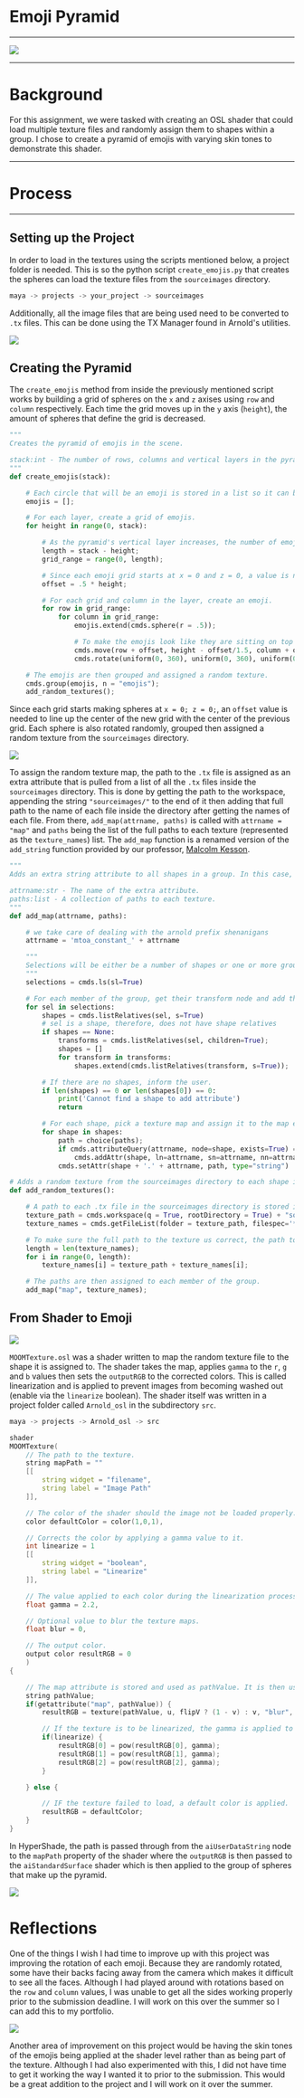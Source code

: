 # Emoji Pyramid

---

<a class="image-link" href="/assets/graphics/render-1.png" target="_blank">![](/assets/graphics/render-1.png)</a>

---

# Background

For this assignment, we were tasked with creating an OSL shader that could load multiple texture files and randomly assign them to shapes within a group. I chose to create a pyramid of emojis with varying skin tones to demonstrate this shader.

---

# Process

---

## Setting up the Project

In order to load in the textures using the scripts mentioned below, a project folder is needed. This is so the python script `create_emojis.py` <a href="https://github.com/deyvahn/emoji-pyramid/blob/master/create_emojis.py" target="_blank"><i class="ri-github-fill"></i></a> that creates the spheres can load the texture files from the `sourceimages` directory.

```cpp
maya -> projects -> your_project -> sourceimages
```

Additionally, all the image files that are being used need to be converted to `.tx` files. This can be done using the TX Manager found in Arnold's utilities.

<a class="image-link" href="/assets/graphics/tx-manager.png" target="_blank">![](/assets/graphics/tx-manager.png)</a>

## Creating the Pyramid

The `create_emojis` method from inside the previously mentioned script works by building a grid of spheres on the `x` and `z` axises using `row` and `column` respectively. Each time the grid moves up in the `y` axis (`height`), the amount of spheres that define the grid is decreased.

```python
"""
Creates the pyramid of emojis in the scene.

stack:int - The number of rows, columns and vertical layers in the pyramid.
"""
def create_emojis(stack):

    # Each circle that will be an emoji is stored in a list so it can be grouped later.
	emojis = [];

    # For each layer, create a grid of emojis.
	for height in range(0, stack):

        # As the pyramid's vertical layer increases, the number of emojis in it decreases.
		length = stack - height;
		grid_range = range(0, length);

        # Since each emoji grid starts at x = 0 and z = 0, a value is needed to move the center of each layer so they line up with the center of the previous grid.
		offset = .5 * height;

        # For each grid and column in the layer, create an emoji.
		for row in grid_range:
			for column in grid_range:
				emojis.extend(cmds.sphere(r = .5));

                # To make the emojis look like they are sitting on top of each other, the height offset is divided by 1.5.
				cmds.move(row + offset, height - offset/1.5, column + offset);
				cmds.rotate(uniform(0, 360), uniform(0, 360), uniform(0, 360));

    # The emojis are then grouped and assigned a random texture.
	cmds.group(emojis, n = "emojis");
	add_random_textures();
```

Since each grid starts making spheres at `x = 0; z = 0;`, an `offset` value is needed to line up the center of the new grid with the center of the previous grid. Each sphere is also rotated randomly, grouped then assigned a random texture from the `sourceimages` directory.

<a class="image-link" href="/assets/graphics/ui-spheres.png" target="_blank">![](/assets/graphics/ui-spheres.png)</a>

To assign the random texture map, the path to the `.tx` file is assigned as an extra attribute that is pulled from a list of all the `.tx` files inside the `sourceimages` directory. This is done by getting the path to the workspace, appending the string `"sourceimages/"` to the end of it then adding that full path to the name of each file inside the directory after getting the names of each file. From there, `add_map(attrname, paths)` is called with `attrname = "map"` and `paths` being the list of the full paths to each texture (represented as the `texture_names`) list. The `add_map` function is a renamed version of the `add_string` function provided by our professor, [Malcolm Kesson](https://fundza.com).

```python
"""
Adds an extra string attribute to all shapes in a group. In this case, it is used for paths to textures.

attrname:str - The name of the extra attribute.
paths:list - A collection of paths to each texture.
"""
def add_map(attrname, paths):

	# we take care of dealing with the arnold prefix shenanigans
	attrname = 'mtoa_constant_' + attrname

	"""
	Selections will be either be a number of shapes or one or more groups that contain shapes.
	"""
	selections = cmds.ls(sl=True)

    # For each member of the group, get their transform node and add them to the shape list.
	for sel in selections:
		shapes = cmds.listRelatives(sel, s=True)
		# sel is a shape, therefore, does not have shape relatives
		if shapes == None:
			transforms = cmds.listRelatives(sel, children=True);
			shapes = []
			for transform in transforms:
				shapes.extend(cmds.listRelatives(transform, s=True));

        # If there are no shapes, inform the user.
		if len(shapes) == 0 or len(shapes[0]) == 0:
			print('Cannot find a shape to add attribute')
			return

        # For each shape, pick a texture map and assign it to the map extra attribute.
		for shape in shapes:
			path = choice(paths);
			if cmds.attributeQuery(attrname, node=shape, exists=True) == False:
				cmds.addAttr(shape, ln=attrname, sn=attrname, nn=attrname, k=True, dt='string')
			cmds.setAttr(shape + '.' + attrname, path, type="string")

# Adds a random texture from the sourceimages directory to each shape in a group.
def add_random_textures():

    # A path to each .tx file in the sourceimages directory is stored in a list.
	texture_path = cmds.workspace(q = True, rootDirectory = True) + "sourceimages/";
	texture_names = cmds.getFileList(folder = texture_path, filespec='*.tx');

    # To make sure the full path to the texture us correct, the path to the workspace is appended to the front.
    length = len(texture_names);
	for i in range(0, length):
		texture_names[i] = texture_path + texture_names[i];

    # The paths are then assigned to each member of the group.
	add_map("map", texture_names);
```

## From Shader to Emoji

<a class="image-link" href="/assets/graphics/render-2.png" target="_blank">![](/assets/graphics/render-2.png)</a>

`MOOMTexture.osl` <a href="https://github.com/deyvahn/emoji-pyramid/blob/master/MOOMTexture.osl" target="_blank"><i class="ri-github-fill"></i></a> was a shader written to map the random texture file to the shape it is assigned to. The shader takes the map, applies `gamma` to the `r`, `g` and `b` values then sets the `outputRGB` to the corrected colors. This is called linearization and is applied to prevent images from becoming washed out (enable via the `linearize` boolean). The shader itself was written in a project folder called `Arnold_osl` in the subdirectory `src`.

```cpp
maya -> projects -> Arnold_osl -> src
```

```cpp
shader
MOOMTexture(
	// The path to the texture.
	string mapPath = ""
	[[
		string widget = "filename",
		string label = "Image Path"
	]],

	// The color of the shader should the image not be loaded properly.
	color defaultColor = color(1,0,1),

	// Corrects the color by applying a gamma value to it.
	int linearize = 1
	[[
		string widget = "boolean",
		string label = "Linearize"
	]],

	// The value applied to each color during the linearization process.
	float gamma = 2.2,

	// Optional value to blur the texture maps.
	float blur = 0,

	// The output color.
	output color resultRGB = 0
	)
{

	// The map attribute is stored and used as pathValue. It is then used to load the texture.
	string pathValue;
	if(getattribute("map", pathValue)) {
		resultRGB = texture(pathValue, u, flipV ? (1 - v) : v, "blur", blur);

		// If the texture is to be linearized, the gamma is applied to it.
		if(linearize) {
			resultRGB[0] = pow(resultRGB[0], gamma);
			resultRGB[1] = pow(resultRGB[1], gamma);
			resultRGB[2] = pow(resultRGB[2], gamma);
		}

	} else {

		// IF the texture failed to load, a default color is applied.
		resultRGB = defaultColor;
	}
}

```

In HyperShade, the path is passed through from the `aiUserDataString` node to the `mapPath` property of the shader where the `outputRGB` is then passed to the `aiStandardSurface` shader which is then applied to the group of spheres that make up the pyramid.

<a class="image-link" href="/assets/graphics/hypershade.PNG" target="_blank">![](/assets/graphics/hypershade.PNG)</a>

# Reflections

One of the things I wish I had time to improve up with this project was improving the rotation of each emoji. Because they are randomly rotated, some have their backs facing away from the camera which makes it difficult to see all the faces. Although I had played around with rotations based on the `row` and `column` values, I was unable to get all the sides working properly prior to the submission deadline. I will work on this over the summer so I can add this to my portfolio.

<a class="image-link" href="/assets/graphics/render-3.png" target="_blank">![](/assets/graphics/render-3.png)</a>

Another area of improvement on this project would be having the skin tones of the emojis being applied at the shader level rather than as being part of the texture. Although I had also experimented with this, I did not have time to get it working the way I wanted it to prior to the submission. This would be a great addition to the project and I will work on it over the summer.
